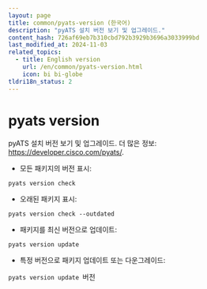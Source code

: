 ```yaml
---
layout: page
title: common/pyats-version (한국어)
description: "pyATS 설치 버전 보기 및 업그레이드."
content_hash: 726af69eb7b310cbd792b3929b3696a3033999bd
last_modified_at: 2024-11-03
related_topics:
  - title: English version
    url: /en/common/pyats-version.html
    icon: bi bi-globe
tldri18n_status: 2
---
```

# pyats version

pyATS 설치 버전 보기 및 업그레이드.
더 많은 정보: <https://developer.cisco.com/pyats/>.

- 모든 패키지의 버전 표시:

`pyats version check`

- 오래된 패키지 표시:

`pyats version check --outdated`

- 패키지를 최신 버전으로 업데이트:

`pyats version update`

- 특정 버전으로 패키지 업데이트 또는 다운그레이드:

`pyats version update `<span class="tldr-var badge badge-pill bg-dark-lm bg-white-dm text-white-lm text-dark-dm font-weight-bold">버전</span>
